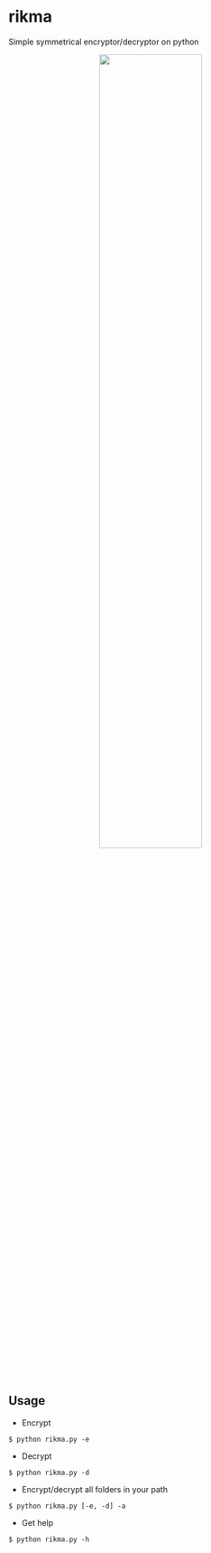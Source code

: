 # rikma
Simple symmetrical encryptor/decryptor on python

<p align="center">
  <img src="https://user-images.githubusercontent.com/78678868/128592979-4a312a69-b497-4c2f-b63f-c2b749a12cd5.png" width=60% height=60%>
</p>

Usage
----
* Encrypt
```
$ python rikma.py -e
```
* Decrypt
```
$ python rikma.py -d
```
* Encrypt/decrypt all folders in your path
```
$ python rikma.py [-e, -d] -a
```
* Get help
```
$ python rikma.py -h
```
